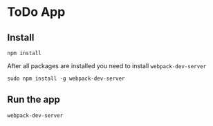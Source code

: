 # ToDo App
## Install
```shell
npm install
```

After all packages are installed you need to install `webpack-dev-server`

```shell
sudo npm install -g webpack-dev-server
```

## Run the app
```shell
webpack-dev-server
```


